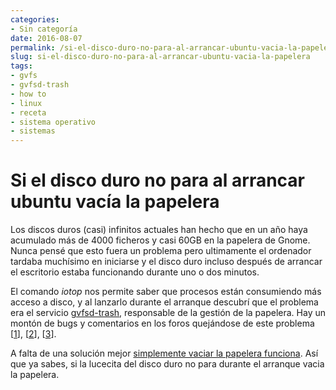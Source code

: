 ```yaml
---
categories:
- Sin categoría
date: 2016-08-07
permalink: /si-el-disco-duro-no-para-al-arrancar-ubuntu-vacia-la-papelera/874/
slug: si-el-disco-duro-no-para-al-arrancar-ubuntu-vacia-la-papelera
tags:
- gvfs
- gvfsd-trash
- how to
- linux
- receta
- sistema operativo
- sistemas
---
```


# Si el disco duro no para al arrancar ubuntu vacía la papelera

Los discos duros (casi) infinitos actuales han hecho que en un año haya acumulado más de 4000 ficheros y casi 60GB en la papelera de Gnome. Nunca pensé que esto fuera un problema pero ultimamente el ordenador tardaba muchísimo en iniciarse y el disco duro incluso después de arrancar el escritorio estaba funcionando durante uno o dos minutos.

El comando *iotop* nos permite saber que procesos están consumiendo más acceso a disco, y al lanzarlo durante el arranque descubrí que el problema era el servicio [gvfsd-trash](https://en.wikipedia.org/wiki/GVfs), responsable de la gestión de la papelera. Hay un montón de bugs y comentarios en los foros quejándose de este problema \[[1](https://ubuntuforums.org/showthread.php?t=2076379)\], \[[2](https://ubuntuforums.org/showthread.php?t=1654912)\], \[[3](https://bugzilla.gnome.org/show_bug.cgi?id=587221)\].

A falta de una solución mejor [simplemente vaciar la papelera funciona](https://askubuntu.com/questions/87608/ubuntu-10-10-trash-cpu-overload). Así que ya sabes, si la lucecita del disco duro no para durante el arranque vacia la papelera.